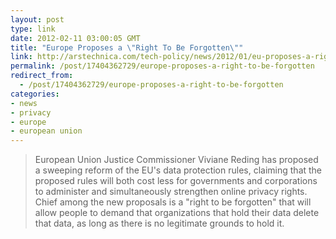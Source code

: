 ```yaml
---
layout: post
type: link
date: 2012-02-11 03:00:05 GMT
title: "Europe Proposes a \"Right To Be Forgotten\""
link: http://arstechnica.com/tech-policy/news/2012/01/eu-proposes-a-right-to-be-forgotten.ars?comments=1#comments-bar
permalink: /post/17404362729/europe-proposes-a-right-to-be-forgotten
redirect_from: 
  - /post/17404362729/europe-proposes-a-right-to-be-forgotten
categories:
- news
- privacy
- europe
- european union
---
```

<blockquote>European Union Justice Commissioner Viviane Reding has proposed a sweeping reform of the EU's data protection rules, claiming that the proposed rules will both cost less for governments and corporations to administer and simultaneously strengthen online privacy rights. Chief among the new proposals is a "right to be forgotten" that will allow people to demand that organizations that hold their data delete that data, as long as there is no legitimate grounds to hold it.</blockquote>
